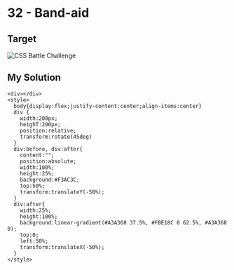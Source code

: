 # 32 - Band-aid

## Target

![CSS Battle Challenge](https://cssbattle.dev/targets/32.png)

## My Solution

```
<div></div>
<style>
  body{display:flex;justify-content:center;align-items:center}
  div {
    width:200px;
    heighT:200px;
    position:relative;
    transform:rotate(45deg)
  }
  div:before, div:after{
    content:"";
    position:absolute;
    width:100%;
    height:25%;
    background:#F3AC3C;
    top:50%;
    transform:translateY(-50%);
  }
  div:after{
    width:25%;
    height:100%;
    background:linear-gradient(#A3A368 37.5%, #FBE18C 0 62.5%, #A3A368 0);
    top:0;
    left:50%;
    transform:translateX(-50%);
  }
</style>
```
